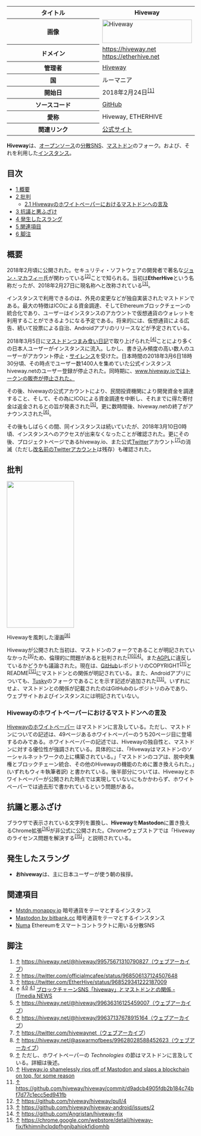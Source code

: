 <div>

<table>
<colgroup>
<col style="width: 50%" />
<col style="width: 50%" />
</colgroup>
<tbody>
<tr class="header">
<th>タイトル</th>
<th>Hiveway</th>
</tr>

<tr class="odd">
<th>画像</th>
<td><a href="/%E3%83%95%E3%82%A1%E3%82%A4%E3%83%AB:Hiveway_full.svg" title="Hiveway"><img src="/images/thumb/a/a7/Hiveway_full.svg/240px-Hiveway_full.svg.png" srcset="/images/thumb/a/a7/Hiveway_full.svg/360px-Hiveway_full.svg.png 1.5x, /images/thumb/a/a7/Hiveway_full.svg/480px-Hiveway_full.svg.png 2x" width="240" height="63" alt="Hiveway" /></a></td>
</tr>
<tr class="even">
<th scope="row">ドメイン</th>
<td><a href="https://hiveway.net" rel="nofollow">https://hiveway.net</a><br />
<a href="https://etherhive.net" rel="nofollow">https://etherhive.net</a></td>
</tr>
<tr class="odd">
<th scope="row">管理者</th>
<td><a href="https://hiveway.net/@hiveway" rel="nofollow">Hiveway</a></td>
</tr>
<tr class="even">
<th scope="row">国</th>
<td>ルーマニア</td>
</tr>
<tr class="odd">
<th scope="row">開始日</th>
<td>2018年2月24日<sup><a href="#cite_note-1">[1]</a></sup></td>
</tr>
<tr class="even">
<th scope="row">ソースコード</th>
<td><a href="https://github.com/hiveway/hiveway" rel="nofollow">GitHub</a></td>
</tr>
<tr class="odd">
<th scope="row">愛称</th>
<td>Hiveway, ETHERHIVE</td>
</tr>
<tr class="even">
<th scope="row">関連リンク</th>
<td><a href="https://www.hiveway.io" rel="nofollow">公式サイト</a></td>
</tr>
</tbody>
</table>

  
**Hiveway**は、[オープンソース](/%E3%82%AA%E3%83%BC%E3%83%97%E3%83%B3%E3%82%BD%E3%83%BC%E3%82%B9 "オープンソース")の[分散SNS](/%E5%88%86%E6%95%A3SNS "分散SNS")、[マストドン](/Mastodon "Mastodon")のフォーク。および、それを利用した[インスタンス](/%E3%82%A4%E3%83%B3%E3%82%B9%E3%82%BF%E3%83%B3%E3%82%B9 "インスタンス")。

<div>

<div lang="ja" dir="ltr">

## 目次

</div>

-   [1 概要](#.E6.A6.82.E8.A6.81)
-   [2 批判](#.E6.89.B9.E5.88.A4)
    -   [2.1 Hivewayのホワイトペーパーにおけるマストドンへの言及](#Hiveway.E3.81.AE.E3.83.9B.E3.83.AF.E3.82.A4.E3.83.88.E3.83.9A.E3.83.BC.E3.83.91.E3.83.BC.E3.81.AB.E3.81.8A.E3.81.91.E3.82.8B.E3.83.9E.E3.82.B9.E3.83.88.E3.83.89.E3.83.B3.E3.81.B8.E3.81.AE.E8.A8.80.E5.8F.8A)
-   [3 抗議と悪ふざけ](#.E6.8A.97.E8.AD.B0.E3.81.A8.E6.82.AA.E3.81.B5.E3.81.96.E3.81.91)
-   [4 発生したスラング](#.E7.99.BA.E7.94.9F.E3.81.97.E3.81.9F.E3.82.B9.E3.83.A9.E3.83.B3.E3.82.B0)
-   [5 関連項目](#.E9.96.A2.E9.80.A3.E9.A0.85.E7.9B.AE)
-   [6 脚注](#.E8.84.9A.E6.B3.A8)

</div>

## 概要

2018年2月頃に公開された。セキュリティ・ソフトウェアの開発者で著名な[ジョン・マカフィー](https://ja.wikipedia.org/wiki/%E3%82%B8%E3%83%A7%E3%83%B3%E3%83%BB%E3%83%9E%E3%82%AB%E3%83%95%E3%82%A3%E3%83%BC "w:ジョン・マカフィー")氏が関わっている<sup>[\[2\]](#cite_note-2)</sup>ことで知られる。当初は**EtherHive**という名称だったが、2018年2月27日に現名称へと改称されている<sup>[\[3\]](#cite_note-3)</sup>。

インスタンスで利用できるのは、外見の変更などが独自実装されたマストドンである。最大の特徴はICOによる資金調達、そしてEthereumブロックチェーンの統合化であり、ユーザーはインスタンスのアカウントで仮想通貨のウォレットを利用することができるようになる予定である。将来的には、仮想通貨による広告、続いて投票による自治、Androidアプリのリリースなどが予定されている。

2018年3月5日に[マストドンつまみ食い日記](/%E3%83%9E%E3%82%B9%E3%83%88%E3%83%89%E3%83%B3%E3%81%A4%E3%81%BE%E3%81%BF%E9%A3%9F%E3%81%84%E6%97%A5%E8%A8%98 "マストドンつまみ食い日記")で取り上げられた<sup>[\[4\]](#cite_note-itmedia-4)</sup>ことにより多くの日本人ユーザーがインスタンスに流入。しかし、書き込み頻度の高い数人のユーザーがアカウント停止・[サイレンス](/%E3%82%B5%E3%82%A4%E3%83%AC%E3%83%B3%E3%82%B9 "サイレンス")を受けた。日本時間の2018年3月6日18時30分頃、その時点でユーザー数1400人を集めていた公式インスタンスhiveway.netのユーザー登録が停止された。同時期に、www.hiveway.ioではトークンの販売が停止された。

その後、hivewayの公式アカウントにより、民間投資機関により開発資金を調達すること、そして、その為にICOによる資金調達を中断し、それまでに得た寄付金は返金されるとの旨が発表された<sup>[\[5\]](#cite_note-5)</sup>。更に数時間後、hiveway.netの終了がアナウンスされた<sup>[\[6\]](#cite_note-6)</sup>。

その後もしばらくの間、同インスタンスは続いていたが、2018年3月10日0時頃、インスタンスへのアクセスが出来なくなったことが確認された。更にその後、プロジェクトページであるhiveway.io、また公式[Twitter](/Twitter "Twitter")アカウント<sup>[\[7\]](#cite_note-7)</sup>の消滅（ただし<a href="https://twitter.com/EtherHive" rel="nofollow">改名前のTwitterアカウント</a>は残存）も確認された。

## 批判

<div>

<div>

[<img src="/images/thumb/2/22/Hivewaycartoon.png/180px-Hivewaycartoon.png" srcset="/images/thumb/2/22/Hivewaycartoon.png/270px-Hivewaycartoon.png 1.5x, /images/thumb/2/22/Hivewaycartoon.png/360px-Hivewaycartoon.png 2x" width="180" height="393" />](/%E3%83%95%E3%82%A1%E3%82%A4%E3%83%AB:Hivewaycartoon.png)

<div>

<div>

[](/%E3%83%95%E3%82%A1%E3%82%A4%E3%83%AB:Hivewaycartoon.png "拡大")

</div>

Hivewayを風刺した漫画<sup>[\[8\]](#cite_note-8)</sup>

</div>

</div>

</div>

Hivewayが公開された当初は、マストドンのフォークであることが明記されていなかった<sup>[\[9\]](#cite_note-9)</sup>ため、倫理的に問題があると批判された<sup>[\[10\]](#cite_note-10)[\[4\]](#cite_note-itmedia-4)</sup>。また[AGPL](/GNU_Affero_General_Public_License "GNU Affero General Public License")に違反しているかどうかも議論された。現在は、[GitHub](/GitHub "GitHub")レポジトリのCOPYRIGHT<sup>[\[11\]](#cite_note-11)</sup>とREADME<sup>[\[12\]](#cite_note-12)</sup>にマストドンとの関係が明記されている。また、Androidアプリについても、[Tusky](/Tusky "Tusky")のフォークであることを示す記述が追加された<sup>[\[13\]](#cite_note-13)</sup>。いずれにせよ、マストドンとの関係が記載されたのはGitHubのレポジトリのみであり、ウェブサイトおよびインスタンスには明記されていない。

### Hivewayのホワイトペーパーにおけるマストドンへの言及

<a href="https://github.com/hiveway/ico/blob/master/hiveway_wp_final.pdf" rel="nofollow">Hivewayのホワイトペーパー</a> はマストドンに言及している。ただし、マストドンについての記述は、49ページあるホワイトペーパーのうち20ページ目に登場するのみである。ホワイトペーパーの記述では、Hivewayの独自性と、マストドンに対する優位性が強調されている。具体的には、「Hivewayはマストドンのソーシャルネットワークの上に構築されている。」「マストドンのコアは、脱中央集権とブロックチェーン統合、その他のHivewayの機能のために置き換えられた。」(いずれもウィキ執筆者訳) と書かれている。後半部分については、Hivewayとホワイトペーパーが公開された時点では実現していないにもかかわらず、ホワイトペーパーでは過去形で書かれているという問題がある。

## 抗議と悪ふざけ

ブラウザで表示されている文字列を置換し、**Hiveway**を**Mastodon**に置き換えるChrome拡張<sup>[\[14\]](#cite_note-14)</sup>が非公式に公開された。Chromeウェブストアでは「Hivewayのライセンス問題を解決する<sup>[\[15\]](#cite_note-15)</sup>」と説明されている。

## 発生したスラング

-   **おhiveway**は、主に日本ユーザーが使う朝の挨拶。

## 関連項目

-   [Mstdn.monappy.jp](/Mastodon_for_Monappy "Mastodon for Monappy") 暗号通貨をテーマとするインスタンス
-   [Mastodon by bitbank.cc](/Mastodon.bitbank.cc "Mastodon.bitbank.cc") 暗号通貨をテーマとするインスタンス
-   [Numa](/Numa "Numa") Ethereumをスマートコントラクトに用いる分散SNS

## 脚注

<div>

1.  [↑](#cite_ref-1) <a href="https://hiveway.net/@hiveway/99575671310790827（" rel="nofollow">https://hiveway.net/@hiveway/99575671310790827（</a><a href="http://web.archive.org/web/20180307091639/https://hiveway.net/@hiveway/99575671310790827" rel="nofollow">ウェブアーカイブ</a>）
2.  [↑](#cite_ref-2) <a href="https://twitter.com/officialmcafee/status/968506137124507648" rel="nofollow">https://twitter.com/officialmcafee/status/968506137124507648</a>
3.  [↑](#cite_ref-3) <a href="https://twitter.com/EtherHive/status/968529341222187009" rel="nofollow">https://twitter.com/EtherHive/status/968529341222187009</a>
4.  ↑ <sup>[4.0](#cite_ref-itmedia_4-0)</sup> <sup>[4.1](#cite_ref-itmedia_4-1)</sup> <a href="http://www.itmedia.co.jp/news/articles/1803/05/news056.html" rel="nofollow">ブロックチェーンSNS「hiveway」とマストドンとの関係 - ITmedia NEWS</a>
5.  [↑](#cite_ref-5) <a href="https://hiveway.net/@hiveway/99636316125459007（" rel="nofollow">https://hiveway.net/@hiveway/99636316125459007（</a><a href="http://web.archive.org/web/20180307091641/https://hiveway.net/@hiveway/99636316125459007" rel="nofollow">ウェブアーカイブ</a>）
6.  [↑](#cite_ref-6) <a href="https://hiveway.net/@hiveway/99637137678915164（" rel="nofollow">https://hiveway.net/@hiveway/99637137678915164（</a><a href="http://web.archive.org/web/20180307091640/https://hiveway.net/@hiveway/99637137678915164" rel="nofollow">ウェブアーカイブ</a>）
7.  [↑](#cite_ref-7) <a href="https://twitter.com/hivewaynet（" rel="nofollow">https://twitter.com/hivewaynet（</a><a href="http://web.archive.org/web/20180307092055/https://twitter.com/hivewaynet" rel="nofollow">ウェブアーカイブ</a>）
8.  [↑](#cite_ref-8) <a href="https://hiveway.net/@aswarmofbees/99628028588452623（" rel="nofollow">https://hiveway.net/@aswarmofbees/99628028588452623（</a><a href="http://web.archive.org/web/20180307150102/https://hiveway.net/@aswarmofbees/99628028588452623" rel="nofollow">ウェブアーカイブ</a>）
9.  [↑](#cite_ref-9) ただし、ホワイトペーパーの *Technologies* の節はマストドンに言及している。詳細は後述。
10. [↑](#cite_ref-10) <a href="https://medium.com/we-distribute/57b7aba3e84f" rel="nofollow">Hiveway.io shamelessly rips off of Mastodon and slaps a blockchain on top, for some reason</a>
11. [↑](#cite_ref-11) <a href="https://github.com/hiveway/hiveway/commit/d9adcb4905fdb2b184c74bf7d77c1ecc5ed941fb" rel="nofollow">https://github.com/hiveway/hiveway/commit/d9adcb4905fdb2b184c74bf7d77c1ecc5ed941fb</a>
12. [↑](#cite_ref-12) <a href="https://github.com/hiveway/hiveway/pull/4" rel="nofollow">https://github.com/hiveway/hiveway/pull/4</a>
13. [↑](#cite_ref-13) <a href="https://github.com/hiveway/hiveway-android/issues/2" rel="nofollow">https://github.com/hiveway/hiveway-android/issues/2</a>
14. [↑](#cite_ref-14) <a href="https://github.com/Angristan/hiveway-fix" rel="nofollow">https://github.com/Angristan/hiveway-fix</a>
15. [↑](#cite_ref-15) <a href="https://chrome.google.com/webstore/detail/hiveway-fix/fkhimnihclpdpfhgnjbahiokfidiomhb" rel="nofollow">https://chrome.google.com/webstore/detail/hiveway-fix/fkhimnihclpdpfhgnjbahiokfidiomhb</a>

</div>

</div>
